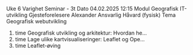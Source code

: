 Uke                                                                 6
Varighet                                                 Seminar - 3t
Dato                                                 04.02.2025 12:15
Modul                                         Geografisk IT-utvikling
Gjesteforelesere                                            Alexander
Ansvarlig                                             Håvard (fysisk)
Tema                                          Geografisk webutvikling
1. time             Geografisk utvikling og arkitektur: Hvordan he...
2. time             Lage ulike kartvisualiseringer: Leaflet og Ope...
3. time                                                 Leaflet-øving